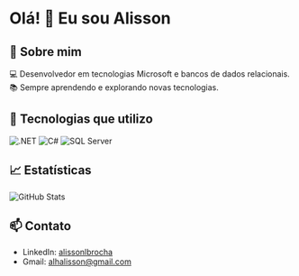 # Olá! 👋 Eu sou Alisson

## 🚀 Sobre mim
💻 Desenvolvedor em tecnologias Microsoft e bancos de dados relacionais.
📚 Sempre aprendendo e explorando novas tecnologias.

## 🔧 Tecnologias que utilizo

![.NET](https://img.shields.io/badge/-.NET-512BD4?style=for-the-badge&logo=dotnet&logoColor=white)
![C#](https://img.shields.io/badge/-C%23-239120?style=for-the-badge&logo=c-sharp&logoColor=white)
![SQL Server](https://img.shields.io/badge/-SQL%20Server-CC2927?style=for-the-badge&logo=microsoft-sql-server&logoColor=white)

## 📈 Estatísticas
![GitHub Stats](https://github-readme-stats.vercel.app/api?username=alissonlb&show_icons=true&theme=dark)


## 📫 Contato  
- LinkedIn: [alissonlbrocha](https://www.linkedin.com/in/alissonlbrocha/)  
- Gmail: alhalisson@gmail.com

